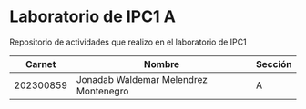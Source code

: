 # Laboratorio de IPC1 A

Repositorio de actividades que realizo en el laboratorio de IPC1

|  Carnet |               Nombre                |Sección|
|---------|-------------------------------------|-------|
|202300859|Jonadab Waldemar Melendrez Montenegro|   A   | 